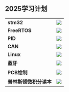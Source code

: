 ## 2025学习计划

|                        |                                       |
|------------------------|---------------------------------------|
| **stm32**              |  ![](https://geps.dev/progress/90)    |
| **FreeRTOS**           |  ![](https://geps.dev/progress/50)    |
| **PID**                |  ![](https://geps.dev/progress/40)    |
| **CAN**                |  ![](https://geps.dev/progress/70)    |
| **Linux**              |  ![](https://geps.dev/progress/0)    |
| **蓝牙**               |  ![](https://geps.dev/progress/0)    |
| **PCB绘制**            |  ![](https://geps.dev/progress/30)    |
| **普林斯顿微积分读本** | ![](https://geps.dev/progress/0)     |

